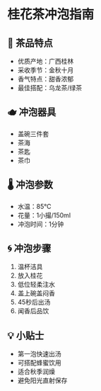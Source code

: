 # 桂花茶冲泡指南

## 🌸 茶品特点
- 优质产地：广西桂林
- 采收季节：金秋十月
- 香气特点：甜香浓郁
- 最佳搭配：乌龙茶/绿茶

## 🫖 冲泡器具
- 盖碗三件套
- 茶海
- 茶匙
- 茶巾

## 🌡️ 冲泡参数
- 水温：85℃
- 花量：1小撮/150ml
- 冲泡时间：1分钟

## 🌀 冲泡步骤
1. 温杯洁具
2. 放入桂花
3. 低位轻柔注水
4. 盖上碗盖闷香
5. 45秒后出汤
6. 闻香后品饮

## 💡 小贴士
- 第一泡快速出汤
- 可搭配蜂蜜饮用
- 适合秋季润燥
- 避免阳光直射保存